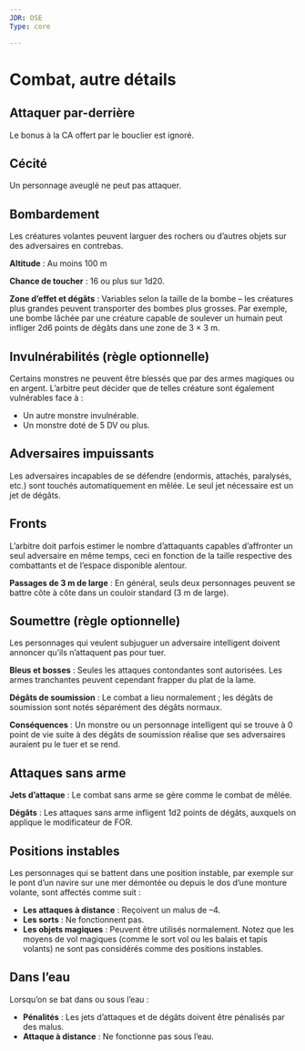 ```yaml
---
JDR: OSE
Type: core

---
```

# Combat, autre détails

## Attaquer par-derrière

Le bonus à la CA offert par le bouclier est ignoré.

## Cécité

Un personnage aveuglé ne peut pas attaquer.

## Bombardement

Les créatures volantes peuvent larguer des rochers ou d’autres objets sur des adversaires en contrebas.

**Altitude** : Au moins 100 m

**Chance de toucher** : 16 ou plus sur 1d20.

**Zone d’effet et dégâts** : Variables selon la taille de la bombe – les créatures plus grandes peuvent transporter des bombes plus grosses. Par exemple, une bombe lâchée par une créature capable de soulever un humain peut infliger 2d6 points de dégâts dans une zone de 3 × 3 m.

## Invulnérabilités (règle optionnelle)

Certains monstres ne peuvent être blessés que par des armes magiques ou en argent. L’arbitre peut décider que de telles créature sont également vulnérables face à :

- Un autre monstre invulnérable.
- Un monstre doté de 5 DV ou plus.

## Adversaires impuissants

Les adversaires incapables de se défendre (endormis, attachés, paralysés, etc.) sont touchés automatiquement en mêlée. Le seul jet nécessaire est un jet de dégâts.

## Fronts

L’arbitre doit parfois estimer le nombre d’attaquants capables d’affronter un seul adversaire en même temps, ceci en fonction de la taille respective des combattants et de l’espace disponible alentour.

**Passages de 3 m de large** : En général, seuls deux personnages peuvent se battre côte à côte dans un couloir standard (3 m de large).

## Soumettre (règle optionnelle)

Les personnages qui veulent subjuguer un adversaire intelligent doivent annoncer qu’ils n’attaquent pas pour tuer.

**Bleus et bosses** : Seules les attaques contondantes sont autorisées. Les armes tranchantes peuvent cependant frapper du plat de la lame.

**Dégâts de soumission** : Le combat a lieu normalement ; les dégâts de soumission sont notés séparément des dégâts normaux.

**Conséquences** : Un monstre ou un personnage intelligent qui se trouve à 0 point de vie suite à des dégâts de soumission réalise que ses adversaires auraient pu le tuer et se rend.

## Attaques sans arme

**Jets d’attaque** : Le combat sans arme se gère comme le combat de mêlée.

**Dégâts** : Les attaques sans arme infligent 1d2 points de dégâts, auxquels on applique le modificateur de FOR.

## Positions instables

Les personnages qui se battent dans une position instable, par exemple sur le pont d’un navire sur une mer démontée ou depuis le dos d’une monture volante, sont affectés comme suit :

- **Les attaques à distance** : Reçoivent un malus de –4.
- **Les sorts** : Ne fonctionnent pas.
- **Les objets magiques** : Peuvent être utilisés normalement.
Notez que les moyens de vol magiques (comme le sort vol ou les balais et tapis volants) ne sont pas considérés comme des positions instables.

## Dans l’eau

Lorsqu’on se bat dans ou sous l’eau :

- **Pénalités** : Les jets d’attaques et de dégâts doivent être pénalisés par des malus.
- **Attaque à distance** : Ne fonctionne pas sous l’eau.